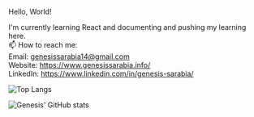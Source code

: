 Hello, World!

I'm currently learning React and documenting and pushing my learning here. <br/>
📫 How to reach me: <br/>
Email: genesissarabia14@gmail.com<br/>
Website: https://www.genesissarabia.info/<br/>
LinkedIn: https://www.linkedin.com/in/genesis-sarabia/<br/>

![Top Langs](https://github-readme-stats.vercel.app/api/top-langs/?username=genesissarabia&layout=compact)

![Genesis' GitHub stats](https://github-readme-stats.vercel.app/api?username=genesissarabia&show_icons=true&theme=tokyonight)
<!--
**genesissarabia/genesissarabia** is a ✨ _special_ ✨ repository because its `README.md` (this file) appears on your GitHub profile.

Here are some ideas to get you started:

- 🔭 I’m currently working on ...
- 🌱 I’m currently learning ...
- 👯 I’m looking to collaborate on ...
- 🤔 I’m looking for help with ...
- 💬 Ask me about ...
- 📫 How to reach me: ...
- 😄 Pronouns: ...
- ⚡ Fun fact: ...
-->
